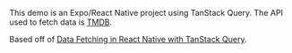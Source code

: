 This demo is an Expo/React Native project using TanStack Query. The API used to fetch data is [TMDB](https://www.themoviedb.org/).

Based off of [Data Fetching in React Native with TanStack Query](https://www.youtube.com/watch?v=bpHq_-bPkGo&ab_channel=notJust%E2%80%A4dev).
